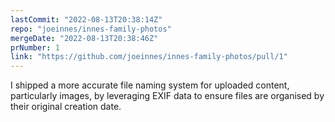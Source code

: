 ```yaml
---
lastCommit: "2022-08-13T20:38:14Z"
repo: "joeinnes/innes-family-photos"
mergeDate: "2022-08-13T20:38:46Z"
prNumber: 1
link: "https://github.com/joeinnes/innes-family-photos/pull/1"
---
```


I shipped a more accurate file naming system for uploaded content, particularly images, by leveraging EXIF data to ensure files are organised by their original creation date.